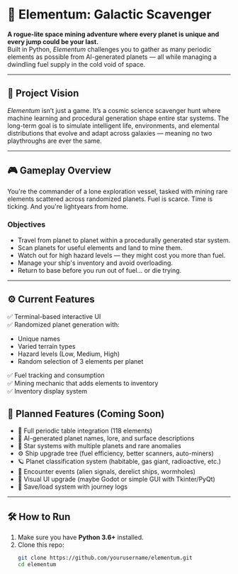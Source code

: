 # 🌌 Elementum: Galactic Scavenger

**A rogue-lite space mining adventure where every planet is unique and every jump could be your last.**  
Built in Python, *Elementum* challenges you to gather as many periodic elements as possible from AI-generated planets — all while managing a dwindling fuel supply in the cold void of space.

---

## 🧠 Project Vision

*Elementum* isn’t just a game. It’s a cosmic science scavenger hunt where machine learning and procedural generation shape entire star systems. The long-term goal is to simulate intelligent life, environments, and elemental distributions that evolve and adapt across galaxies — meaning no two playthroughs are ever the same.

---

## 🎮 Gameplay Overview

You're the commander of a lone exploration vessel, tasked with mining rare elements scattered across randomized planets. Fuel is scarce. Time is ticking. And you're lightyears from home.

### Objectives
- Travel from planet to planet within a procedurally generated star system.
- Scan planets for useful elements and land to mine them.
- Watch out for high hazard levels — they might cost you more than fuel.
- Manage your ship's inventory and avoid overloading.
- Return to base before you run out of fuel... or die trying.

---

## ⚙️ Current Features

✅ Terminal-based interactive UI  
✅ Randomized planet generation with:
   - Unique names  
   - Varied terrain types  
   - Hazard levels (Low, Medium, High)  
   - Random selection of 3 elements per planet  

✅ Fuel tracking and consumption  
✅ Mining mechanic that adds elements to inventory  
✅ Inventory display system  

## 🔮 Planned Features (Coming Soon)

- 🔁 Full periodic table integration (118 elements)
- 🤖 AI-generated planet names, lore, and surface descriptions
- 🌌 Star systems with multiple planets and rare anomalies
- ⚙️ Ship upgrade tree (fuel efficiency, better scanners, auto-miners)
- 🪐 Planet classification system (habitable, gas giant, radioactive, etc.)
- 🧬 Encounter events (alien signals, derelict ships, wormholes)
- 🎨 Visual UI upgrade (maybe Godot or simple GUI with Tkinter/PyQt)
- 💾 Save/load system with journey logs

---

## 🛠️ How to Run

1. Make sure you have **Python 3.6+** installed.
2. Clone this repo:
   ```bash
   git clone https://github.com/yourusername/elementum.git
   cd elementum